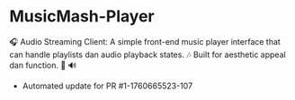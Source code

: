 # MusicMash-Player
🎧 Audio Streaming Client: A simple front-end music player interface that can handle playlists dan audio playback states. 🎶 Built for aesthetic appeal dan function. 🎨 🔊


- Automated update for PR #1-1760665523-107